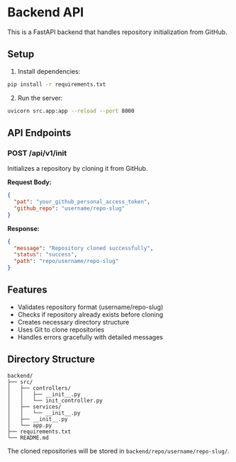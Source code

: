 # Backend API

This is a FastAPI backend that handles repository initialization from GitHub.

## Setup

1. Install dependencies:
```bash
pip install -r requirements.txt
```

2. Run the server:
```bash
uvicorn src.app:app --reload --port 8000
```

## API Endpoints

### POST /api/v1/init

Initializes a repository by cloning it from GitHub.

**Request Body:**
```json
{
  "pat": "your_github_personal_access_token",
  "github_repo": "username/repo-slug"
}
```

**Response:**
```json
{
  "message": "Repository cloned successfully",
  "status": "success",
  "path": "repo/username/repo-slug"
}
```

## Features

- Validates repository format (username/repo-slug)
- Checks if repository already exists before cloning
- Creates necessary directory structure
- Uses Git to clone repositories
- Handles errors gracefully with detailed messages

## Directory Structure

```
backend/
├── src/
│   ├── controllers/
│   │   ├── __init__.py
│   │   └── init_controller.py
│   ├── services/
│   │   └── __init__.py
│   ├── __init__.py
│   └── app.py
├── requirements.txt
└── README.md
```

The cloned repositories will be stored in `backend/repo/username/repo-slug/`.

